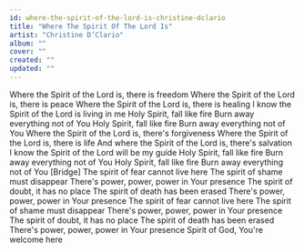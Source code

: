 ```yaml
---
id: where-the-spirit-of-the-lord-is-christine-dclario
title: "Where The Spirit Of The Lord Is"
artist: "Christine D’Clario"
album: ""
cover: ""
created: ""
updated: ""
---
```


Where the Spirit of the Lord is, there is freedom
Where the Spirit of the Lord is, there is peace
Where the Spirit of the Lord is, there is healing
I know the Spirit of the Lord is living in me
Holy Spirit, fall like fire
Burn away everything not of You
Holy Spirit, fall like fire
Burn away everything not of You
Where the Spirit of the Lord is, there's forgiveness
Where the Spirit of the Lord is, there is life
And where the Spirit of the Lord is, there's salvation
I know the Spirit of the Lord will be my guide
Holy Spirit, fall like fire
Burn away everything not of You
Holy Spirit, fall like fire
Burn away everything not of You
[Bridge]
The spirit of fear cannot live here
The spirit of shame must disappear
There's power, power, power in Your presence
The spirit of doubt, it has no place
The spirit of death has been erased
There's power, power, power in Your presence
The spirit of fear cannot live here
The spirit of shame must disappear
There's power, power, power in Your presence
The spirit of doubt, it has no place
The spirit of death has been erased
There's power, power, power in Your presence
Spirit of God, You're welcome here